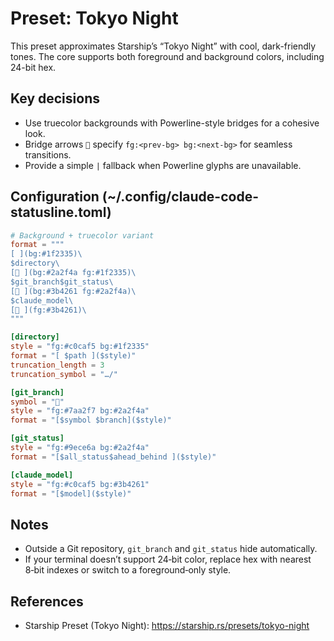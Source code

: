 # Preset: Tokyo Night

This preset approximates Starship’s “Tokyo Night” with cool, dark-friendly tones. The core supports both foreground and background colors, including 24-bit hex.

## Key decisions
- Use truecolor backgrounds with Powerline-style bridges for a cohesive look.
- Bridge arrows `` specify `fg:<prev-bg> bg:<next-bg>` for seamless transitions.
- Provide a simple `|` fallback when Powerline glyphs are unavailable.

## Configuration (~/.config/claude-code-statusline.toml)

```toml
# Background + truecolor variant
format = """
[ ](bg:#1f2335)\
$directory\
[ ](bg:#2a2f4a fg:#1f2335)\
$git_branch$git_status\
[ ](bg:#3b4261 fg:#2a2f4a)\
$claude_model\
[ ](fg:#3b4261)\
"""

[directory]
style = "fg:#c0caf5 bg:#1f2335"
format = "[ $path ]($style)"
truncation_length = 3
truncation_symbol = "…/"

[git_branch]
symbol = ""
style = "fg:#7aa2f7 bg:#2a2f4a"
format = "[$symbol $branch]($style)"

[git_status]
style = "fg:#9ece6a bg:#2a2f4a"
format = "[$all_status$ahead_behind ]($style)"

[claude_model]
style = "fg:#c0caf5 bg:#3b4261"
format = "[$model]($style)"
```

## Notes
- Outside a Git repository, `git_branch` and `git_status` hide automatically.
- If your terminal doesn’t support 24‑bit color, replace hex with nearest 8‑bit indexes or switch to a foreground‑only style.

## References
- Starship Preset (Tokyo Night): https://starship.rs/presets/tokyo-night
